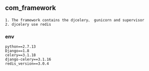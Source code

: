 ## com_framework
    1. The framework contains the djcelery、 gunicorn and supervisor
    2. djcelery use redis

### env
    python==2.7.13
    Django==1.8
    celery==3.1.18
    django-celery==3.1.16
    redis_version==3.0.4